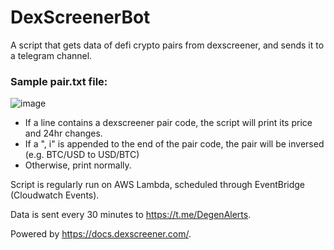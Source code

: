 # DexScreenerBot
A script that gets data of defi crypto pairs from dexscreener, and sends it to a telegram channel.

### Sample pair.txt file:

![image](https://user-images.githubusercontent.com/33192754/173190051-3ccbb45f-4f06-442e-90de-2a6de78ed251.png)

- If a line contains a dexscreener pair code, the script will print its price and 24hr changes.
- If a ", i" is appended to the end of the pair code, the pair will be inversed (e.g. BTC/USD to USD/BTC)
- Otherwise, print normally.

Script is regularly run on AWS Lambda, scheduled through EventBridge (Cloudwatch Events).

Data is sent every 30 minutes to https://t.me/DegenAlerts.

Powered by https://docs.dexscreener.com/.

